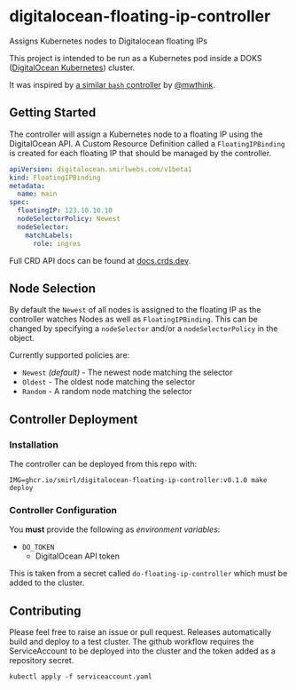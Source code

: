 # digitalocean-floating-ip-controller

Assigns Kubernetes nodes to Digitalocean floating IPs

This project is intended to be run as a Kubernetes pod inside a
DOKS ([DigitalOcean Kubernetes][DOKS]) cluster.

It was inspired by [a similar `bash` controller][bash] by [@mwthink][mwthink].


## Getting Started

The controller will assign a Kubernetes node to a floating IP using the DigitalOcean API. A Custom Resource Definition called a `FloatingIPBinding` is
created for each floating IP that should be managed by the controller.

```yaml
apiVersion: digitalocean.smirlwebs.com/v1beta1
kind: FloatingIPBinding
metadata:
  name: main
spec:
  floatingIP: 123.10.10.10
  nodeSelectorPolicy: Newest
  nodeSelector:
    matchLabels:
      role: ingres
```

Full CRD API docs can be found at [docs.crds.dev][api].

## Node Selection

By default the `Newest` of all nodes is assigned to the floating IP as the
controller watches Nodes as well as `FloatingIPBinding`. This can be changed
by specifying a `nodeSelector` and/or a `nodeSelectorPolicy` in the object. 

Currently supported policies are:

- `Newest` _(default)_ - The newest node matching the selector
- `Oldest` - The oldest node matching the selector
- `Random` - A random node matching the selector


## Controller Deployment

### Installation

The controller can be deployed from this repo with:

```console
IMG=ghcr.io/smirl/digitalocean-floating-ip-controller:v0.1.0 make deploy
```

### Controller Configuration
You **must** provide the following as *environment variables*:
- `DO_TOKEN`
  - DigitalOcean API token

This is taken from a secret called `do-floating-ip-controller` which must be
added to the cluster.

## Contributing

Please feel free to raise an issue or pull request. Releases automatically
build and deploy to a test cluster. The github workflow requires the ServiceAccount
to be deployed into the cluster and the token added as a repository secret.

```console
kubectl apply -f serviceaccount.yaml
```

[DOKS]: https://www.digitalocean.com/products/kubernetes/
[bash]: https://github.com/mwthink/digitalocean-floating-ip-controller
[mwthink]: https://github.com/mwthink
[api]: https://doc.crds.dev/github.com/Smirl/digitalocean-floating-ip-controller
